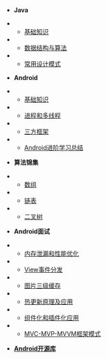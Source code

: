 * **Java**
* * [基础知识](java/基础知识.md)
* * [数据结构与算法](java/数据结构与算法.md)
* * [常用设计模式](java/常用设计模式.md)

* **Android**
* * [基础知识](android/基础知识.md)
* * [进程和多线程](android/进程和多线程.md)
* * [三方框架](android/三方框架.md)
* * [Android进阶学习总结](android/Android进阶学习总结.md)

* **算法锦集**
* * [数组](algorithm/数组.md)
* * [链表](algorithm/链表.md)
* * [二叉树](algorithm/二叉树.md)

* **Android面试**
* * [内存泄漏和性能优化](interview/内存泄漏和性能优化.md)
* * [View事件分发](interview/View事件分发.md)
* * [图片三级缓存](interview/图片三级缓存.md)
* * [热更新原理及应用](interview/热更新原理及应用.md)
* * [组件化和插件化应用](interview/组件化和插件化应用.md)
* * [MVC-MVP-MVVM框架模式](interview/MVC-MVP-MVVM框架模式.md)

* [**Android开源库**](android/Android开源库.md)